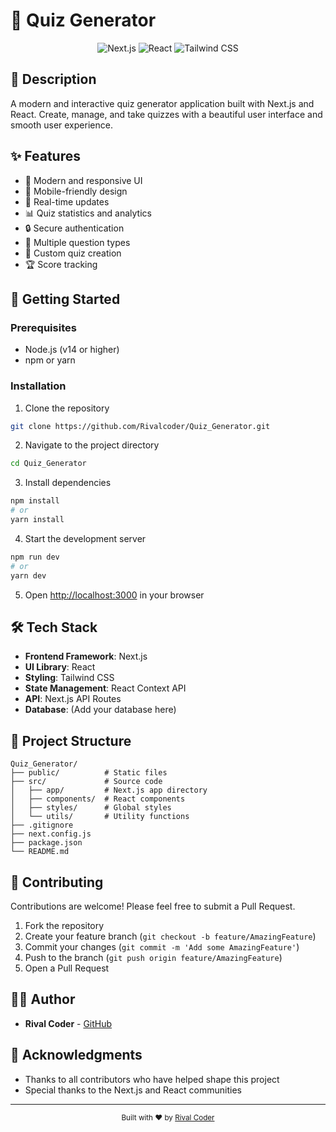# 🎯 Quiz Generator

<div align="center">
  <img src="https://img.shields.io/badge/Next.js-000000?style=for-the-badge&logo=next.js&logoColor=white" alt="Next.js"/>
  <img src="https://img.shields.io/badge/React-20232A?style=for-the-badge&logo=react&logoColor=61DAFB" alt="React"/>
  <img src="https://img.shields.io/badge/Tailwind_CSS-38B2AC?style=for-the-badge&logo=tailwind-css&logoColor=white" alt="Tailwind CSS"/>
</div>

## 📝 Description

A modern and interactive quiz generator application built with Next.js and React. Create, manage, and take quizzes with a beautiful user interface and smooth user experience.

## ✨ Features

- 🎨 Modern and responsive UI
- 📱 Mobile-friendly design
- 🔄 Real-time updates
- 📊 Quiz statistics and analytics
- 🔒 Secure authentication
- 🎯 Multiple question types
- 📝 Custom quiz creation
- 🏆 Score tracking

## 🚀 Getting Started

### Prerequisites

- Node.js (v14 or higher)
- npm or yarn

### Installation

1. Clone the repository
```bash
git clone https://github.com/Rivalcoder/Quiz_Generator.git
```

2. Navigate to the project directory
```bash
cd Quiz_Generator
```

3. Install dependencies
```bash
npm install
# or
yarn install
```

4. Start the development server
```bash
npm run dev
# or
yarn dev
```

5. Open [http://localhost:3000](http://localhost:3000) in your browser

## 🛠️ Tech Stack

- **Frontend Framework**: Next.js
- **UI Library**: React
- **Styling**: Tailwind CSS
- **State Management**: React Context API
- **API**: Next.js API Routes
- **Database**: (Add your database here)

## 📁 Project Structure

```
Quiz_Generator/
├── public/          # Static files
├── src/             # Source code
│   ├── app/         # Next.js app directory
│   ├── components/  # React components
│   ├── styles/      # Global styles
│   └── utils/       # Utility functions
├── .gitignore
├── next.config.js
├── package.json
└── README.md
```

## 🤝 Contributing

Contributions are welcome! Please feel free to submit a Pull Request.

1. Fork the repository
2. Create your feature branch (`git checkout -b feature/AmazingFeature`)
3. Commit your changes (`git commit -m 'Add some AmazingFeature'`)
4. Push to the branch (`git push origin feature/AmazingFeature`)
5. Open a Pull Request


## 👨‍💻 Author

- **Rival Coder** - [GitHub](https://github.com/Rivalcoder)

## 🙏 Acknowledgments

- Thanks to all contributors who have helped shape this project
- Special thanks to the Next.js and React communities

---

<div align="center">
  <sub>Built with ❤️ by <a href="https://github.com/Rivalcoder">Rival Coder</a></sub>
</div>
